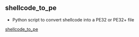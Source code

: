 

## shellcode_to_pe

- Python script to convert shellcode into a PE32 or PE32+ file

[shellcode_to_pe](https://github.com/ox1111/windows/hedgehog-tools/blob/main/Shellcode2PE/shellcode_to_pe.py)
